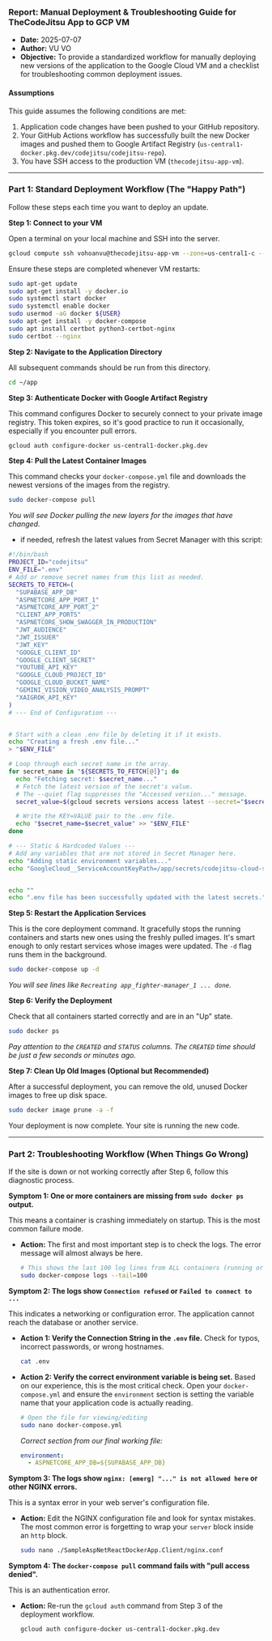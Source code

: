 ### **Report: Manual Deployment & Troubleshooting Guide for TheCodeJitsu App to GCP VM**

*   **Date:** 2025-07-07
*   **Author:** VU VO
*   **Objective:** To provide a standardized workflow for manually deploying new versions of the application to the Google Cloud VM and a checklist for troubleshooting common deployment issues.

#### **Assumptions**

This guide assumes the following conditions are met:
1.  Application code changes have been pushed to your GitHub repository.
2.  Your GitHub Actions workflow has successfully built the new Docker images and pushed them to Google Artifact Registry (`us-central1-docker.pkg.dev/codejitsu/codejitsu-repo`).
3.  You have SSH access to the production VM (`thecodejitsu-app-vm`).

---

### **Part 1: Standard Deployment Workflow (The "Happy Path")**

Follow these steps each time you want to deploy an update.

**Step 1: Connect to your VM**

Open a terminal on your local machine and SSH into the server.

```bash
gcloud compute ssh vohoanvu@thecodejitsu-app-vm --zone=us-central1-c --project=codejitsu
```

Ensure these steps are completed whenever VM restarts:
```bash
sudo apt-get update
sudo apt-get install -y docker.io
sudo systemctl start docker
sudo systemctl enable docker
sudo usermod -aG docker ${USER}
sudo apt-get install -y docker-compose
sudo apt install certbot python3-certbot-nginx 
sudo certbot --nginx
```

**Step 2: Navigate to the Application Directory**

All subsequent commands should be run from this directory.

```bash
cd ~/app
```

**Step 3: Authenticate Docker with Google Artifact Registry**

This command configures Docker to securely connect to your private image registry. This token expires, so it's good practice to run it occasionally, especially if you encounter pull errors.

```bash
gcloud auth configure-docker us-central1-docker.pkg.dev
```

**Step 4: Pull the Latest Container Images**

This command checks your `docker-compose.yml` file and downloads the newest versions of the images from the registry.

```bash
sudo docker-compose pull
```
*You will see Docker pulling the new layers for the images that have changed.*

- if needed, refresh the latest values from Secret Manager with this script:

```bash
#!/bin/bash
PROJECT_ID="codejitsu"
ENV_FILE=".env"
# Add or remove secret names from this list as needed.
SECRETS_TO_FETCH=(
  "SUPABASE_APP_DB"
  "ASPNETCORE_APP_PORT_1"
  "ASPNETCORE_APP_PORT_2"
  "CLIENT_APP_PORTS"
  "ASPNETCORE_SHOW_SWAGGER_IN_PRODUCTION"
  "JWT_AUDIENCE"
  "JWT_ISSUER"
  "JWT_KEY"
  "GOOGLE_CLIENT_ID"
  "GOOGLE_CLIENT_SECRET"
  "YOUTUBE_API_KEY"
  "GOOGLE_CLOUD_PROJECT_ID"
  "GOOGLE_CLOUD_BUCKET_NAME"
  "GEMINI_VISION_VIDEO_ANALYSIS_PROMPT"
  "XAIGROK_API_KEY"
)
# --- End of Configuration ---


# Start with a clean .env file by deleting it if it exists.
echo "Creating a fresh .env file..."
> "$ENV_FILE"

# Loop through each secret name in the array.
for secret_name in "${SECRETS_TO_FETCH[@]}"; do
  echo "Fetching secret: $secret_name..."
  # Fetch the latest version of the secret's value.
  # The --quiet flag suppresses the "Accessed version..." message.
  secret_value=$(gcloud secrets versions access latest --secret="$secret_name" --project="$PROJECT_ID" --quiet)

  # Write the KEY=VALUE pair to the .env file.
  echo "$secret_name=$secret_value" >> "$ENV_FILE"
done

# --- Static & Hardcoded Values ---
# Add any variables that are not stored in Secret Manager here.
echo "Adding static environment variables..."
echo "GoogleCloud__ServiceAccountKeyPath=/app/secrets/codejitsu-cloud-storage-service-account.json" >> "$ENV_FILE"


echo ""
echo ".env file has been successfully updated with the latest secrets."
```

**Step 5: Restart the Application Services**

This is the core deployment command. It gracefully stops the running containers and starts new ones using the freshly pulled images. It's smart enough to only restart services whose images were updated. The `-d` flag runs them in the background.

```bash
sudo docker-compose up -d
```
*You will see lines like `Recreating app_fighter-manager_1 ... done`.*

**Step 6: Verify the Deployment**

Check that all containers started correctly and are in an "Up" state.

```bash
sudo docker ps
```
*Pay attention to the `CREATED` and `STATUS` columns. The `CREATED` time should be just a few seconds or minutes ago.*

**Step 7: Clean Up Old Images (Optional but Recommended)**

After a successful deployment, you can remove the old, unused Docker images to free up disk space.

```bash
sudo docker image prune -a -f
```

Your deployment is now complete. Your site is running the new code.

---

### **Part 2: Troubleshooting Workflow (When Things Go Wrong)**

If the site is down or not working correctly after Step 6, follow this diagnostic process.

**Symptom 1: One or more containers are missing from `sudo docker ps` output.**

This means a container is crashing immediately on startup. This is the most common failure mode.

*   **Action:** The first and most important step is to check the logs. The error message will almost always be here.

    ```bash
    # This shows the last 100 log lines from ALL containers (running or stopped)
    sudo docker-compose logs --tail=100
    ```

**Symptom 2: The logs show `Connection refused` or `Failed to connect to ...`**

This indicates a networking or configuration error. The application cannot reach the database or another service.

*   **Action 1: Verify the Connection String in the `.env` file.** Check for typos, incorrect passwords, or wrong hostnames.

    ```bash
    cat .env
    ```

*   **Action 2: Verify the correct environment variable is being set.** Based on our experience, this is the most critical check. Open your `docker-compose.yml` and ensure the `environment` section is setting the variable name that your application code is actually reading.

    ```bash
    # Open the file for viewing/editing
    sudo nano docker-compose.yml
    ```
    *Correct section from our final working file:*
    ```yaml
    environment:
      - ASPNETCORE_APP_DB=${SUPABASE_APP_DB}
    ```

**Symptom 3: The logs show `nginx: [emerg] "..." is not allowed here` or other NGINX errors.**

This is a syntax error in your web server's configuration file.

*   **Action:** Edit the NGINX configuration file and look for syntax mistakes. The most common error is forgetting to wrap your `server` block inside an `http` block.

    ```bash
    sudo nano ./SampleAspNetReactDockerApp.Client/nginx.conf
    ```

**Symptom 4: The `docker-compose pull` command fails with "pull access denied".**

This is an authentication error.

*   **Action:** Re-run the `gcloud auth` command from Step 3 of the deployment workflow.

    ```bash
    gcloud auth configure-docker us-central1-docker.pkg.dev
    ```